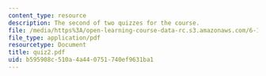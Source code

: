 ```yaml
---
content_type: resource
description: The second of two quizzes for the course.
file: /media/https%3A/open-learning-course-data-rc.s3.amazonaws.com/6-101-introductory-analog-electronics-laboratory-spring-2007/b595908c510a4a440751740ef9631ba1_quiz2.pdf
file_type: application/pdf
resourcetype: Document
title: quiz2.pdf
uid: b595908c-510a-4a44-0751-740ef9631ba1
---
```

